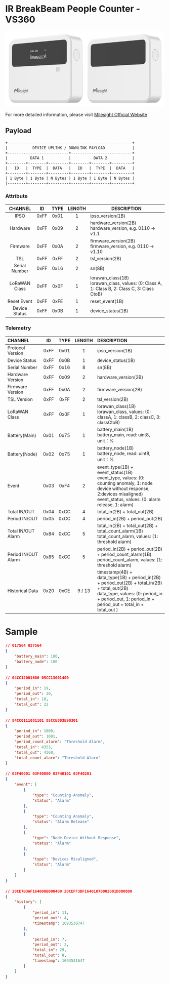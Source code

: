 # IR BreakBeam People Counter - VS360

![VS360](vs360.png)

For more detailed information, please visit [Milesight Official Website](https://www.milesight.com/iot/product/lorawan-sensor/vs360)

## Payload

```
+-------------------------------------------------------+
|           DEVICE UPLINK / DOWNLINK PAYLOAD            |
+---------------------------+---------------------------+
|          DATA 1           |          DATA 2           |
+--------+--------+---------+--------+--------+---------+
|   ID   |  TYPE  |  DATA   |   ID   |  TYPE  |  DATA   |
+--------+--------+---------+--------+--------+---------+
| 1 Byte | 1 Byte | N Bytes | 1 Byte | 1 Byte | N Bytes |
|--------+--------+---------+--------+--------+---------+
```

### Attribute

|    CHANNEL    |  ID  | TYPE | LENGTH | DESCRIPTION                                                                                       |
| :-----------: | :--: | :--: | :----: | ------------------------------------------------------------------------------------------------ |
|     IPSO      | 0xFF | 0x01 |   1    | ipso_version(1B)                                                                                 |
|   Hardware    | 0xFF | 0x09 |   2    | hardware_version(2B)<br/>hardware_version, e.g. 0110 -> v1.1                                     |
|   Firmware    | 0xFF | 0x0A |   2    | firmware_version(2B)<br/>firmware_version, e.g. 0110 -> v1.10                                    |
|      TSL      | 0xFF | 0xFF |   2    | tsl_version(2B)                                                                                  |
| Serial Number | 0xFF | 0x16 |   2    | sn(8B)                                                                                           |
| LoRaWAN Class | 0xFF | 0x0F |   1    | lorawan_class(1B)<br/>lorawan_class, values: (0: Class A, 1: Class B, 2: Class C, 3: Class CtoB) |
|  Reset Event  | 0xFF | 0xFE |   1    | reset_event(1B)                                                                                  |
| Device Status | 0xFF | 0x0B |   1    | device_status(1B)                                                                                |

### Telemetry

| CHANNEL             |  ID  | TYPE | LENGTH | DESCRIPTION                                                                                                                                                                                         |
| :------------------ | :--: | :--: | :----: | :-------------------------------------------------------------------------------------------------------------------------------------------------------------------------------------------------- |
| Protocol Version    | 0xFF | 0x01 |   1    | ipso_version(1B)                                                                                                                                                                                    |
| Device Status       | 0xFF | 0x0B |   1    | device_status(1B)                                                                                                                                                                                   |
| Serial Number       | 0xFF | 0x16 |   8    | sn(8B)                                                                                                                                                                                              |
| Hardware Version    | 0xFF | 0x09 |   2    | hardware_version(2B)                                                                                                                                                                                |
| Firmware Version    | 0xFF | 0x0A |   2    | firmware_version(2B)                                                                                                                                                                                |
| TSL Version         | 0xFF | 0xFF |   2    | tsl_version(2B)                                                                                                                                                                                     |
| LoRaWAN Class       | 0xFF | 0x0F |   1    | lorawan_class(1B)<br/>lorawan_class, values: (0: classA, 1: classB, 2: classC, 3: classCtoB)                                                                                                        |
| Battery(Main)       | 0x01 | 0x75 |   1    | battery_main(1B)<br/>battery_main, read: uint8, unit：%                                                                                                                                             |
| Battery(Node)       | 0x02 | 0x75 |   1    | battery_node(1B)<br/>battery_node, read: uint8, unit：%                                                                                                                                             |
| Event               | 0x03 | 0xF4 |   2    | event_type(1B) + event_status(1B)<br/>event_type, values: (0: counting anomaly, 1: node device without response, 2:devices misaligned)<br/>event_status, values: (0: alarm release, 1: alarm)       |
| Total IN/OUT        | 0x04 | 0xCC |   4    | total_in(2B) + total_out(2B)                                                                                                                                                                        |
| Period IN/OUT       | 0x05 | 0xCC |   4    | period_in(2B) + period_out(2B)                                                                                                                                                                      |
| Total IN/OUT Alarm  | 0x84 | 0xCC |   5    | total_in(2B) + total_out(2B) + total_count_alarm(1B)<br/>total_count_alarm, values: (1: threshold alarm)                                                                                            |
| Period IN/OUT Alarm | 0x85 | 0xCC |   5    | period_in(2B) + period_out(2B) + period_count_alarm(1B)<br/>period_count_alarm, values: (1: threshold alarm)                                                                                        |
| Historical Data     | 0x20 | 0xCE | 9 / 13 | timestamp(4B) + data_type(1B) + period_in(2B) + period_out(2B) + total_in(2B) + total_out(2B)<br/>data_type, values: (0: period_in + period_out, 1: period_in + period_out + total_in + total_out ) |

# Sample

```json
// 017564 027564
{
    "battery_main": 100,
    "battery_node": 100
}

// 04CC12001600 05CC13001400
{
    "period_in": 19,
    "period_out": 20,
    "total_in": 18,
    "total_out": 22
}

// 84CC0111081101 85CCE803E90301
{
    "period_in": 1000,
    "period_out": 1001,
    "period_count_alarm": "Threshold Alarm",
    "total_in": 4353,
    "total_out": 4360,
    "total_count_alarm": "Threshold Alarm"
}

// 03F40001 03F40000 03F40101 03F40201
{
    "event": [
        {
            "type": "Counting Anomaly",
            "status": "Alarm"
        },
        {
            "type": "Counting Anomaly",
            "status": "Alarm Release"
        },
        {
            "type": "Node Device Without Response",
            "status": "Alarm"
        },
        {
            "type": "Devices Misaligned",
            "status": "Alarm"
        }
    ]
}

// 20CE7B3AF164000B000400 20CEFF3DF16401070002001D000800
{
    "history": [
        {
            "period_in": 11,
            "period_out": 4,
            "timestamp": 1693530747
        },
        {
            "period_in": 7,
            "period_out": 2,
            "total_in": 29,
            "total_out": 8,
            "timestamp": 1693531647
        }
    ]
}
```
